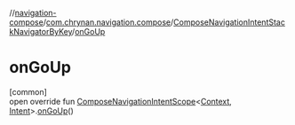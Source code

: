 //[navigation-compose](../../../index.md)/[com.chrynan.navigation.compose](../index.md)/[ComposeNavigationIntentStackNavigatorByKey](index.md)/[onGoUp](on-go-up.md)

# onGoUp

[common]\
open override fun [ComposeNavigationIntentScope](../-compose-navigation-intent-scope/index.md)&lt;[Context](index.md), [Intent](index.md)&gt;.[onGoUp](on-go-up.md)()
